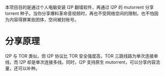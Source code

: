 本项目目的是通过个人电脑安装 I2P 翻墙软件，再通过 I2P 的 mutorrent 分享 torrent 种子。当你分享爆料革命音视频时，再也不受网络空间的限制，也不怕因为内容得罪某些团体，空间被封账号。  
# 分享原理 #  
I2P 与 TOR 类似，但 I2P 协议比 TOR 安全强度高，TOR 三跳线路为单次连接单线，而 I2P 却是单次连接多线。同时，I2P 支持原生 mutorrent，可以分享内容流量，还可以补种。
